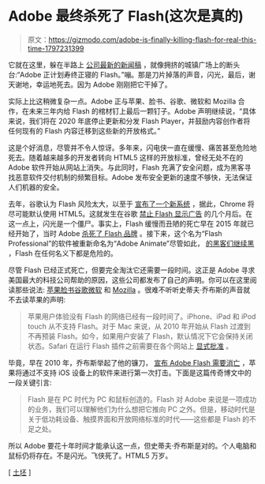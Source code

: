 # Adobe 最终杀死了 Flash(这次是真的)

> 原文：<https://gizmodo.com/adobe-is-finally-killing-flash-for-real-this-time-1797231399>

它就在这里，躲在半路上 [公司最新的新闻稿](https://blogs.adobe.com/conversations/2017/07/adobe-flash-update.html) ，就像拥挤的城镇广场上的断头台:“Adobe 正计划寿终正寝的 Flash。”嘣。那是刀片掉落的声音，闪光，最后，谢天谢地，幸运地死去。因为 Adobe 刚刚把它干掉了。



实际上比这稍微复杂一点。Adobe 正与苹果、脸书、谷歌、微软和 Mozilla 合作，在未来三年内给 Flash 的棺材钉上最后一颗钉子。Adobe 声明继续说，“具体来说，我们将在 2020 年底停止更新和分发 Flash Player，并鼓励内容创作者将任何现有的 Flash 内容迁移到这些新的开放格式。”

这是个好消息，尽管并不令人惊讶。多年来，闪电侠一直在缓慢、痛苦甚至危险地死去。随着越来越多的开发者转向 HTML5 这样的开放标准，曾经无处不在的 Adobe 软件开始从网站上消失。与此同时，Flash 充满了安全问题，成为黑客寻找恶意软件交付机制的频繁目标。Adobe 发布安全更新的速度不够快，无法保证人们机器的安全。

去年，谷歌认为 Flash 风险太大，以至于 [宣布了一个新系统](http://gizmodo.com/chrome-will-preferentially-not-use-flash-by-the-end-of-1776820430) ，据此，Chrome 将尽可能默认使用 HTML5。这就发生在谷歌 [禁止 Flash 显示广告](http://gizmodo.com/googles-banned-flash-from-display-ads-1758218134) 的几个月后。在这一点上，闪光是一个僵尸。事实上，Flash 缓慢而丑陋的死亡早在 2015 年就已经开始了，当时 Adobe [杀死了 Flash 品牌](http://gizmodo.com/adobe-is-finally-killing-the-flash-name-1745473766) 。接下来，这个名为“Flash Professional”的软件被重新命名为“Adobe Animate”尽管如此， [的黑客们继续黑](http://gizmodo.com/warning-hacking-team-wrote-malware-for-flash-android-1716313099) ，Flash 在任何名义下都是危险的。

尽管 Flash 已经正式死亡，但要完全淘汰它还需要一段时间。这正是 Adobe 寻求美国最大的科技公司帮助的原因，这些公司都发布了自己的声明。你可以在这里阅读那些说法: [苹果](https://webkit.org/blog/7839/adobe-announces-flash-distribution-and-updates-to-end/)[脸书](https://developers.facebook.com/blog/post/2017/07/25/Games-Migration-to-Open-Web-Standards/)[谷歌](https://www.blog.google/products/chrome/saying-goodbye-flash-chrome/)[微软](https://blogs.windows.com/msedgedev/2017/07/25/flash-on-windows-timeline/) 和 [Mozilla](https://blog.mozilla.org/futurereleases/?p=2462) 。很难不听听史蒂夫·乔布斯的声音就不去读苹果的声明:

> 苹果用户体验没有 Flash 的网络已经有一段时间了。iPhone、iPad 和 iPod touch 从不支持 Flash。对于 Mac 来说，从 2010 年开始从 Flash 过渡到不再预装 Flash。如今，如果用户安装了 Flash，默认情况下它会保持关闭状态。Safari 在运行 Flash 插件之前需要在各个网站上 [显式批准](https://webkit.org/blog/6589/next-steps-for-legacy-plug-ins/) 。

毕竟，早在 2010 年，乔布斯举起了他的镰刀， [宣布 Adobe Flash 需要消亡](https://www.apple.com/hotnews/thoughts-on-flash/) ，苹果将通过不支持 iOS 设备上的软件来进行第一次打击。下面是这篇传奇博文中的一段关键引言:

> Flash 是在 PC 时代为 PC 和鼠标创造的。Flash 对 Adobe 来说是一项成功的业务，我们可以理解他们为什么想把它推向 PC 之外。但是，移动时代是关于低功耗设备、触摸界面和开放网络标准的时代——这些都是 Flash 的不足之处。

所以 Adobe 要花十年时间才能承认这一点，但史蒂夫·乔布斯是对的。个人电脑和鼠标仍将存在。不是闪光。飞侠死了。HTML5 万岁。

[ [土坯](https://blogs.adobe.com/conversations/2017/07/adobe-flash-update.html) ]